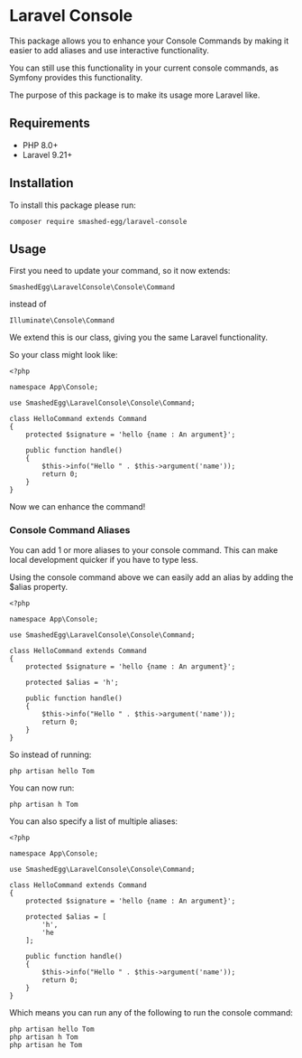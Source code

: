 # Laravel Console

This package allows you to enhance your Console Commands by making it easier to add aliases and use interactive functionality.

You can still use this functionality in your current console commands, as Symfony provides this functionality.

The purpose of this package is to make its usage more Laravel like. 

## Requirements

* PHP 8.0+
* Laravel 9.21+

## Installation

To install this package please run:

```
composer require smashed-egg/laravel-console
```
## Usage

First you need to update your command, so it now extends:

`SmashedEgg\LaravelConsole\Console\Command`

instead of

`Illuminate\Console\Command`

We extend this is our class, giving you the same Laravel functionality.

So your class might look like:

```
<?php

namespace App\Console;

use SmashedEgg\LaravelConsole\Console\Command;

class HelloCommand extends Command
{
    protected $signature = 'hello {name : An argument}';

    public function handle()
    {
        $this->info("Hello " . $this->argument('name'));
        return 0;
    }
}
```

Now we can enhance the command!

### Console Command Aliases

You can add 1 or more aliases to your console command. 
This can make local development quicker if you have to type less.

Using the console command above we can easily add an alias by adding the $alias property.

```
<?php

namespace App\Console;

use SmashedEgg\LaravelConsole\Console\Command;

class HelloCommand extends Command
{
    protected $signature = 'hello {name : An argument}';
    
    protected $alias = 'h';

    public function handle()
    {
        $this->info("Hello " . $this->argument('name'));
        return 0;
    }
}
```

So instead of running:

```
php artisan hello Tom
```

You can now run:

```
php artisan h Tom
```

You can also specify a list of multiple aliases:

```
<?php

namespace App\Console;

use SmashedEgg\LaravelConsole\Console\Command;

class HelloCommand extends Command
{
    protected $signature = 'hello {name : An argument}';
    
    protected $alias = [
        'h',
        'he
    ];

    public function handle()
    {
        $this->info("Hello " . $this->argument('name'));
        return 0;
    }
}
```

Which means you can run any of the following to run the console command:

```
php artisan hello Tom
php artisan h Tom
php artisan he Tom
```
